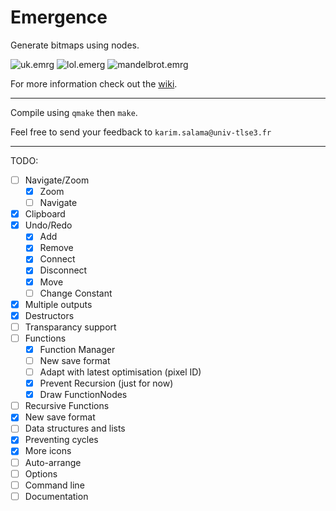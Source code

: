 # Emergence
Generate bitmaps using nodes.

![uk.emrg](https://image.ibb.co/eCYhey/uk2.png)
![lol.emerg](https://i.imgur.com/dY8D2aa.png)
![mandelbrot.emrg](https://i.imgur.com/1fQAxWw.png)

For more information check out the [wiki](https://github.com/elirovi/Emergence/wiki).

---

Compile using `qmake` then `make`.

Feel free to send your feedback to `karim.salama@univ-tlse3.fr`

---

TODO:
- [ ] Navigate/Zoom
  - [x] Zoom
  - [ ] Navigate
- [x] Clipboard
- [x] Undo/Redo
  - [x] Add
  - [x] Remove
  - [x] Connect
  - [x] Disconnect
  - [x] Move
  - [ ] Change Constant
- [x] Multiple outputs
- [x] Destructors
- [ ] Transparancy support
- [ ] Functions
  - [x] Function Manager
  - [ ] New save format
  - [ ] Adapt with latest optimisation (pixel ID)
  - [x] Prevent Recursion (just for now)
  - [x] Draw FunctionNodes
- [ ] Recursive Functions
- [x] New save format
- [ ] Data structures and lists
- [x] Preventing cycles
- [x] More icons
- [ ] Auto-arrange
- [ ] Options
- [ ] Command line
- [ ] Documentation
